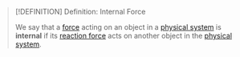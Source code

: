 >[!DEFINITION] Definition: Internal Force
>
>We say that a [force](Force.md) acting on an object in a [physical system](../../Physical%20Systems/Physical%20System.md) is **internal** if its [reaction force](Newton's%20Laws%20of%20Motion.md#^thirdlaw) acts on another object in the [physical system](../../Physical%20Systems/Physical%20System.md).
>